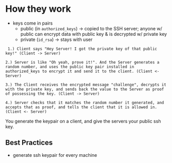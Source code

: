 # How they work
- keys come in pairs 
	- public (in `authorized_keys`) -> copied to the SSH server; anyone w/ public can encrypt data with public key & is decrypted w/ private key
	- private (`id_rsa`) -> stays with user

```
 1.) Client says "Hey Server! I got the private key of that public key!" (Client -> Server)

2.) Server is like "Oh yeah, prove it!". And the Server generates a random number, and uses the public key pair installed in authorized_keys to encrypt it and send it to the client. (Client <- Server)

3.) The Client receives the encrypted message "challenge", decrypts it with the private key, and sends back the value to the Server as proof of possessing the key. (Client -> Server)

4.) Server checks that it matches the random number it generated, and accepts that as proof, and tells the client that it is allowed in. (Client <- Server) 
```

You generate the keypair on a client, and give the servers your public ssh key.
## Best Practices
- generate ssh keypair for every machine